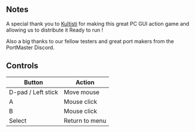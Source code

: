 ## Notes

A special thank you to [Kultisti](https://kultisti.itch.io/) for making this great PC GUI action game and allowing us to distribute it Ready to run !

Also a big thanks to our fellow testers and great port makers from the PortMaster Discord.

## Controls

| Button | Action |
|--|--| 
|D-pad / Left stick|Move mouse|
|A|Mouse click|
|B|Mouse click|
|Select|Return to menu|


